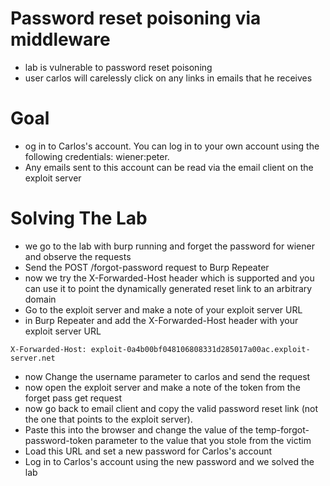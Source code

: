 # Password reset poisoning via middleware
- lab is vulnerable to password reset poisoning
- user carlos will carelessly click on any links in emails that he receives
# Goal
- og in to Carlos's account. You can log in to your own account using the following credentials: wiener:peter.
- Any emails sent to this account can be read via the email client on the exploit server
# Solving The Lab
- we go to the lab with burp running and forget the password for wiener and observe the requests
- Send the POST /forgot-password request to Burp Repeater
- now we try the X-Forwarded-Host header which is supported and you can use it to point the dynamically generated reset link to an arbitrary domain
- Go to the exploit server and make a note of your exploit server URL
- in Burp Repeater and add the X-Forwarded-Host header with your exploit server URL
```
X-Forwarded-Host: exploit-0a4b00bf048106808331d285017a00ac.exploit-server.net
```
- now Change the username parameter to carlos and send the request
- now open the exploit server and make a note of the token from the forget pass get request
- now go back to email client and copy the valid password reset link (not the one that points to the exploit server).
- Paste this into the browser and change the value of the temp-forgot-password-token parameter to the value that you stole from the victim
- Load this URL and set a new password for Carlos's account
- Log in to Carlos's account using the new password and we solved the lab
